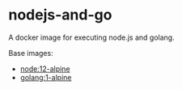 nodejs-and-go
=============

A docker image for executing node.js and golang.

Base images:

- [node:12-alpine](https://hub.docker.com/_/node)
- [golang:1-alpine](https://hub.docker.com/_/golang)

